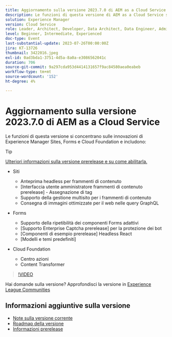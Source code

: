 ```yaml
---
title: Aggiornamento sulla versione 2023.7.0 di AEM as a Cloud Service
description: Le funzioni di questa versione di AEM as a Cloud Service si concentrano sulle innovazioni di Experience Manager Sites, Forms e Cloud Foundation.
solution: Experience Manager
version: Cloud Service
role: Leader, Architect, Developer, Data Architect, Data Engineer, Admin, User
level: Beginner, Intermediate, Experienced
doc-type: Event
last-substantial-update: 2023-07-26T00:00:00Z
jira: KT-13726
thumbnail: 3422016.jpeg
exl-id: 0ad3bda1-3751-4d5a-8a0a-e3086562041c
duration: 706
source-git-commit: 9a297cda953d4414131657f9ac84580aea0eabeb
workflow-type: tm+mt
source-wordcount: '152'
ht-degree: 4%

---
```


# Aggiornamento sulla versione 2023.7.0 di AEM as a Cloud Service

Le funzioni di questa versione si concentrano sulle innovazioni di Experience Manager Sites, Forms e Cloud Foundation e includono:

>[!TIP]
>
>[Ulteriori informazioni sulla versione prerelease e su come abilitarla.](https://experienceleague.adobe.com/docs/experience-manager-cloud-service/content/release-notes/prerelease.html)

* Siti
   * Anteprima headless per frammenti di contenuto
   * [Interfaccia utente amministratore frammenti di contenuto prerelease] - Assegnazione di tag
   * Supporto della gestione multisito per i frammenti di contenuto
   * Consegna di immagini ottimizzate per il web nelle query GraphQL

* Forms
   * Supporto della ripetibilità dei componenti Forms adattivi
   * [Supporto Enterprise Captcha prerelease] per la protezione dei bot
   * [Componenti di esempio prerelease] Headless React
   * [Modelli e temi predefiniti]

* Cloud Foundation
   * Centro azioni
   * Content Transformer

>[!VIDEO](https://video.tv.adobe.com/v/3422016/?learn=on)


Hai domande sulla versione?  Approfondisci la versione in [Experience League Communities](https://adobe.ly/3Y6CC6J)

## Informazioni aggiuntive sulla versione

* [Note sulla versione corrente](https://experienceleague.adobe.com/docs/experience-manager-cloud-service/content/release-notes/home.html?lang=it)
* [Roadmap della versione](https://experienceleague.adobe.com/docs/experience-manager-release-information/aem-release-updates/update-releases-roadmap.html?lang=it)
* [Informazioni prerelease](https://experienceleague.adobe.com/docs/experience-manager-cloud-service/content/release-notes/prerelease.html)
